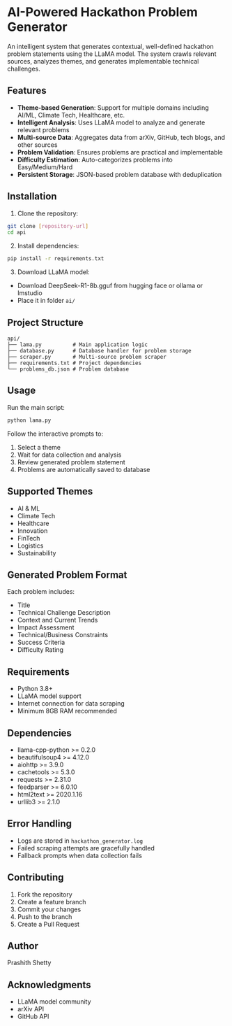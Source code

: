 # AI-Powered Hackathon Problem Generator

An intelligent system that generates contextual, well-defined hackathon problem statements using the LLaMA model. The system crawls relevant sources, analyzes themes, and generates implementable technical challenges.

## Features

- **Theme-based Generation**: Support for multiple domains including AI/ML, Climate Tech, Healthcare, etc.
- **Intelligent Analysis**: Uses LLaMA model to analyze and generate relevant problems
- **Multi-source Data**: Aggregates data from arXiv, GitHub, tech blogs, and other sources
- **Problem Validation**: Ensures problems are practical and implementable
- **Difficulty Estimation**: Auto-categorizes problems into Easy/Medium/Hard
- **Persistent Storage**: JSON-based problem database with deduplication

## Installation

1. Clone the repository:
```bash
git clone [repository-url]
cd api
```

2. Install dependencies:
```bash
pip install -r requirements.txt
```

3. Download LLaMA model:
- Download DeepSeek-R1-8b.gguf from hugging face or ollama or lmstudio
- Place it in folder `ai/`

## Project Structure

```
api/
├── lama.py          # Main application logic
├── database.py      # Database handler for problem storage
├── scraper.py       # Multi-source problem scraper
├── requirements.txt # Project dependencies
└── problems_db.json # Problem database
```

## Usage

Run the main script:
```bash
python lama.py
```

Follow the interactive prompts to:
1. Select a theme
2. Wait for data collection and analysis
3. Review generated problem statement
4. Problems are automatically saved to database

## Supported Themes

- AI & ML
- Climate Tech
- Healthcare
- Innovation
- FinTech
- Logistics
- Sustainability

## Generated Problem Format

Each problem includes:
- Title
- Technical Challenge Description
- Context and Current Trends
- Impact Assessment
- Technical/Business Constraints
- Success Criteria
- Difficulty Rating

## Requirements

- Python 3.8+
- LLaMA model support
- Internet connection for data scraping
- Minimum 8GB RAM recommended

## Dependencies

- llama-cpp-python >= 0.2.0
- beautifulsoup4 >= 4.12.0
- aiohttp >= 3.9.0
- cachetools >= 5.3.0
- requests >= 2.31.0
- feedparser >= 6.0.10
- html2text >= 2020.1.16
- urllib3 >= 2.1.0

## Error Handling

- Logs are stored in `hackathon_generator.log`
- Failed scraping attempts are gracefully handled
- Fallback prompts when data collection fails

## Contributing

1. Fork the repository
2. Create a feature branch
3. Commit your changes
4. Push to the branch
5. Create a Pull Request


## Author

Prashith Shetty

## Acknowledgments

- LLaMA model community
- arXiv API
- GitHub API
